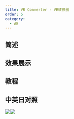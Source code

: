 ```yaml
---
title: VR Converter - VR转换器
order: 5
category:
  - AE
---
```


## 简述

## 效果展示

## 教程

## 中英日对照

![](https://mir.yuelili.com/wp-content/uploads/user/AE/effects/AE-Effects-Immersive-Video-VR_Converter.png)![](https://mir.yuelili.com/wp-content/uploads/user/AE/effects/AE-Effects-Immersive-Video-VR_Converter_cn.png)
